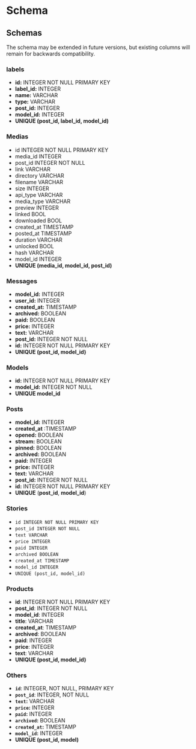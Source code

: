 # Schema

## Schemas

The schema may be extended in future versions, but existing columns will remain for backwards compatibility.

### labels

* **id:** INTEGER NOT NULL PRIMARY KEY
* **label\_id:** INTEGER
* **name:** VARCHAR
* **type:** VARCHAR
* **post\_id:** INTEGER
* **model\_id:** INTEGER
* **UNIQUE (post\_id, label\_id, model\_id)**

### Medias

* id INTEGER NOT NULL PRIMARY KEY
* media\_id INTEGER
* post\_id INTEGER NOT NULL
* link VARCHAR
* directory VARCHAR
* filename VARCHAR
* size INTEGER
* api\_type VARCHAR
* media\_type VARCHAR
* preview INTEGER
* linked BOOL
* downloaded BOOL
* created\_at TIMESTAMP
* posted\_at TIMESTAMP
* duration VARCHAR
* unlocked BOOL
* hash VARCHAR
* model\_id INTEGER
* **UNIQUE (media\_id, model\_id, post\_id)**

### Messages

* **model\_id:** INTEGER
* **user\_id:**  INTEGER
* **created\_at:**  TIMESTAMP
* **archived:**  BOOLEAN
* **paid:**  BOOLEAN
* **price:**  INTEGER
* **text:**  VARCHAR
* **post\_id:**  INTEGER NOT NULL
* **id:**  INTEGER NOT NULL PRIMARY KEY
* **UNIQUE (post\_id, model\_id)**

### Models

* **id:** INTEGER NOT NULL PRIMARY KEY
* **model\_id:** INTEGER NOT NULL&#x20;
* **UNIQUE model\_id**



### **Posts**

* **model\_id:** INTEGER
* **created\_at** :TIMESTAMP
* **opened:** BOOLEAN
* **stream:** BOOLEAN
* **pinned:** BOOLEAN
* **archived:** BOOLEAN
* **paid:** INTEGER
* **price:** INTEGER
* **text:** VARCHAR
* **post\_id:** INTEGER NOT NULL
* **id:** INTEGER NOT NULL PRIMARY KEY
* **UNIQUE** (**post\_id**, **model\_id**)

### Stories

* `id INTEGER NOT NULL PRIMARY KEY`
* `post_id INTEGER NOT NULL`
* `text VARCHAR`
* `price INTEGER`
* `paid INTEGER`
* `archived BOOLEAN`
* `created_at TIMESTAMP`
* `model_id INTEGER`
* `UNIQUE (post_id, model_id)`



### &#x20;Products

* **id**: INTEGER NOT NULL PRIMARY KEY&#x20;
* **post\_id**: INTEGER NOT NULL&#x20;
* **model\_id**: INTEGER&#x20;
* **title**: VARCHAR&#x20;
* **created\_at**: TIMESTAMP&#x20;
* **archived**: BOOLEAN&#x20;
* **paid**: INTEGER&#x20;
* **price**: INTEGER
* **text**: VARCHAR&#x20;
* **UNIQUE (post\_id, model\_id)**



### Others

* **`id`**: INTEGER, NOT NULL, PRIMARY KEY
* **`post_id`**: INTEGER, NOT NULL
* **`text`:** VARCHAR
* **`price`:** INTEGER
* **`paid`:** INTEGER
* **`archived`:** BOOLEAN
* **`created_at`:** TIMESTAMP
* **`model_id`:** INTEGER
* **UNIQUE (post\_id, model)**
